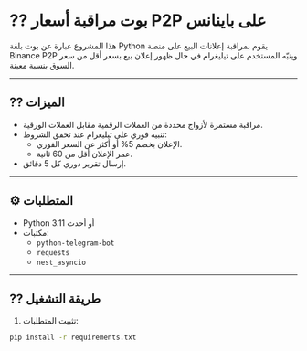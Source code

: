 # ?? بوت مراقبة أسعار P2P على باينانس

هذا المشروع عبارة عن بوت بلغة Python يقوم بمراقبة إعلانات البيع على منصة Binance P2P وينبّه المستخدم على تيليغرام في حال ظهور إعلان بيع بسعر أقل من سعر السوق بنسبة معينة.

---

## ?? الميزات

- مراقبة مستمرة لأزواج محددة من العملات الرقمية مقابل العملات الورقية.
- تنبيه فوري على تيليغرام عند تحقق الشروط:
  - الإعلان بخصم 5% أو أكثر عن السعر الفوري.
  - عمر الإعلان أقل من 60 ثانية.
- إرسال تقرير دوري كل 5 دقائق.

---

## ⚙️ المتطلبات

- Python 3.11 أو أحدث
- مكتبات:
  - `python-telegram-bot`
  - `requests`
  - `nest_asyncio`

---

## ?? طريقة التشغيل

1. تثبيت المتطلبات:

```bash
pip install -r requirements.txt
